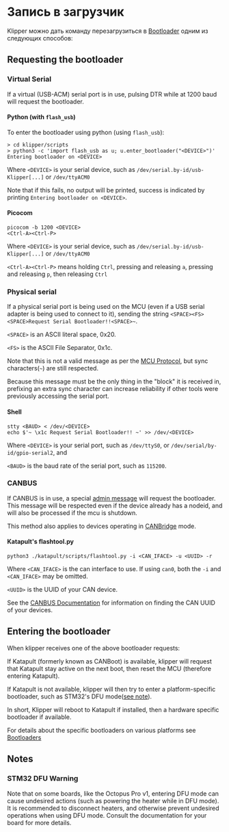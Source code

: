 # Запись в загрузчик

Klipper можно дать команду перезагрузиться в [Bootloader](Bootloaders.md) одним из следующих способов:

## Requesting the bootloader

### Virtual Serial

If a virtual (USB-ACM) serial port is in use, pulsing DTR while at 1200 baud will request the bootloader.

#### Python (with `flash_usb`)

To enter the bootloader using python (using `flash_usb`):

```shell
> cd klipper/scripts
> python3 -c 'import flash_usb as u; u.enter_bootloader("<DEVICE>")'
Entering bootloader on <DEVICE>
```

Where `<DEVICE>` is your serial device, such as `/dev/serial.by-id/usb-Klipper[...]` or `/dev/ttyACM0`

Note that if this fails, no output will be printed, success is indicated by printing `Entering bootloader on <DEVICE>`.

#### Picocom

```shell
picocom -b 1200 <DEVICE>
<Ctrl-A><Ctrl-P>
```

Where `<DEVICE>` is your serial device, such as `/dev/serial.by-id/usb-Klipper[...]` or `/dev/ttyACM0`

`<Ctrl-A><Ctrl-P>` means holding `Ctrl`, pressing and releasing `a`, pressing and releasing `p`, then releasing `Ctrl`

### Physical serial

If a physical serial port is being used on the MCU (even if a USB serial adapter is being used to connect to it), sending the string `<SPACE><FS><SPACE>Request Serial Bootloader!!<SPACE>~`.

`<SPACE>` is an ASCII literal space, 0x20.

`<FS>` is the ASCII File Separator, 0x1c.

Note that this is not a valid message as per the [MCU Protocol](Protocol.md#micro-controller-interface), but sync characters(`~`) are still respected.

Because this message must be the only thing in the "block" it is received in, prefixing an extra sync character can increase reliability if other tools were previously accessing the serial port.

#### Shell

```shell
stty <BAUD> < /dev/<DEVICE>
echo $'~ \x1c Request Serial Bootloader!! ~' >> /dev/<DEVICE>
```

Where `<DEVICE>` is your serial port, such as `/dev/ttyS0`, or `/dev/serial/by-id/gpio-serial2`, and

`<BAUD>` is the baud rate of the serial port, such as `115200`.

### CANBUS

If CANBUS is in use, a special [admin message](CANBUS_protocol.md#admin-messages) will request the bootloader. This message will be respected even if the device already has a nodeid, and will also be processed if the mcu is shutdown.

This method also applies to devices operating in [CANBridge](CANBUS.md#usb-to-can-bus-bridge-mode) mode.

#### Katapult's flashtool.py

```shell
python3 ./katapult/scripts/flashtool.py -i <CAN_IFACE> -u <UUID> -r
```

Where `<CAN_IFACE>` is the can interface to use. If using `can0`, both the `-i` and `<CAN_IFACE>` may be omitted.

`<UUID>` is the UUID of your CAN device.

See the [CANBUS Documentation](CANBUS.md#finding-the-canbus_uuid-for-new-micro-controllers) for information on finding the CAN UUID of your devices.

## Entering the bootloader

When klipper receives one of the above bootloader requests:

If Katapult (formerly known as CANBoot) is available, klipper will request that Katapult stay active on the next boot, then reset the MCU (therefore entering Katapult).

If Katapult is not available, klipper will then try to enter a platform-specific bootloader, such as STM32's DFU mode([see note](#stm32-dfu-warning)).

In short, Klipper will reboot to Katapult if installed, then a hardware specific bootloader if available.

For details about the specific bootloaders on various platforms see [Bootloaders](Bootloaders.md)

## Notes

### STM32 DFU Warning

Note that on some boards, like the Octopus Pro v1, entering DFU mode can cause undesired actions (such as powering the heater while in DFU mode). It is recommended to disconnect heaters, and otherwise prevent undesired operations when using DFU mode. Consult the documentation for your board for more details.
